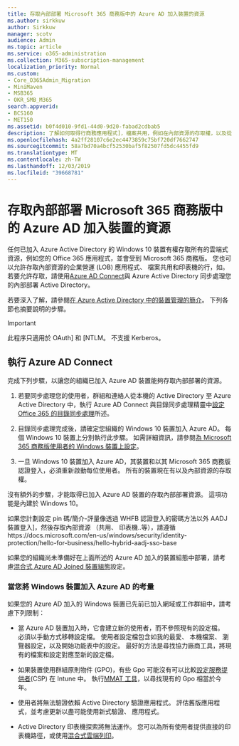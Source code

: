 ```yaml
---
title: 存取內部部署 Microsoft 365 商務版中的 Azure AD 加入裝置的資源
ms.author: sirkkuw
author: Sirkkuw
manager: scotv
audience: Admin
ms.topic: article
ms.service: o365-administration
ms.collection: M365-subscription-management
localization_priority: Normal
ms.custom:
- Core_O365Admin_Migration
- MiniMaven
- MSB365
- OKR_SMB_M365
search.appverid:
- BCS160
- MET150
ms.assetid: b0f4d010-9fd1-44d0-9d20-fabad2cdbab5
description: 了解如何取得行商務應用程式]，檔案共用，例如在內部資源的存取權，以及從 Azure Active Directory 的印表機加入 Windows 10 裝置。
ms.openlocfilehash: 4a2ff28107c6e2ec4473859c75bf720df7662747
ms.sourcegitcommit: 58a7bd70a4bcf52530baf5f82507fd5dc4455fd9
ms.translationtype: MT
ms.contentlocale: zh-TW
ms.lasthandoff: 12/03/2019
ms.locfileid: "39668781"
---
```

# <a name="access-on-premises-resources-from-an-azure-ad-joined-device-in-microsoft-365-business"></a>存取內部部署 Microsoft 365 商務版中的 Azure AD 加入裝置的資源

任何已加入 Azure Active Directory 的 Windows 10 裝置有權存取所有的雲端式資源，例如您的 Office 365 應用程式，並會受到 Microsoft 365 商務版。 您也可以允許存取內部資源的企業營運 (LOB) 應用程式、 檔案共用和印表機的行，如。 若要允許存取，請使用[Azure AD Connect](https://docs.microsoft.com/azure/active-directory/connect/active-directory-aadconnect)與 Azure Active Directory 同步處理您的內部部署 Active Directory。 

若要深入了解，請參閱[在 Azure Active Directory 中的裝置管理的簡介](https://docs.microsoft.com/azure/active-directory/device-management-introduction)。
下列各節也摘要說明的步驟。

> [!IMPORTANT]
> 此程序只適用於 OAuth] 和 [NTLM。 不支援 Kerberos。
 
## <a name="run-azure-ad-connect"></a>執行 Azure AD Connect

完成下列步驟，以讓您的組織已加入 Azure AD 裝置能夠存取內部部署的資源。
  
1. 若要同步處理您的使用者，群組和連絡人從本機的 Active Directory 至 Azure Active Directory 中，執行 Azure AD Connect 與目錄同步處理精靈中[設定 Office 365 的目錄同步處理](https://support.office.com/article/1b3b5318-6977-42ed-b5c7-96fa74b08846)所述。
    
2. 目錄同步處理完成後，請確定您組織的 Windows 10 裝置加入 Azure AD。 每個 Windows 10 裝置上分別執行此步驟。 如需詳細資訊，請參閱[為 Microsoft 365 商務版使用者的 Windows 裝置上設定](set-up-windows-devices.md)。 
    
3. 一旦 Windows 10 裝置加入 Azure AD，其裝置和以其 Microsoft 365 商務版認證登入，必須重新啟動每位使用者。 所有的裝置現在有以及內部資源的存取權。
    
沒有額外的步驟，才能取得已加入 Azure AD 裝置的存取內部部署資源。 這項功能是內建於 Windows 10。 

如果您計劃設定 pin 碼/簡介-評量像透過 WHFB 認證登入的密碼方法以外 AADJ 裝置登入]，然後存取內部資源 （共用、 印表機..等），請遵循https://docs.microsoft.com/en-us/windows/security/identity-protection/hello-for-business/hello-hybrid-aadj-sso-base
  
如果您的組織尚未準備好在上面所述的 Azure AD 加入的裝置組態中部署，請考慮[混合式 Azure AD Joined 裝置組態](manage-windows-devices.md)設定。
  
### <a name="considerations-when-you-join-windows-devices-to-azure-ad"></a>當您將 Windows 裝置加入 Azure AD 的考量

如果您的 Azure AD 加入的 Windows 裝置已先前已加入網域或工作群組中，請考慮下列限制：
  
- 當 Azure AD 裝置加入時，它會建立新的使用者，而不參照現有的設定檔。 必須以手動方式移轉設定檔。 使用者設定檔包含如我的最愛、 本機檔案、 瀏覽器設定，以及開始功能表中的設定。 最好的方法是尋找協力廠商工具，將現有的檔案和設定對應至新的設定檔。

- 如果裝置使用群組原則物件 (GPO)，有些 Gpo 可能沒有可以比較[設定服務提供者](https://docs.microsoft.com/windows/configuration/provisioning-packages/how-it-pros-can-use-configuration-service-providers)(CSP) 在 Intune 中。 執行[MMAT 工具](https://www.microsoft.com/download/details.aspx?id=45520)，以尋找現有的 Gpo 相當於今年。

- 使用者將無法驗證依賴 Active Directory 驗證應用程式。 評估舊版應用程式，並考慮更新以盡可能使用新式驗證、 應用程式。

- Active Directory 印表機探索將無法運作。 您可以為所有使用者提供直接的印表機路徑，或使用[混合式雲端列印](https://docs.microsoft.com/windows-server/administration/hybrid-cloud-print/hybrid-cloud-print-deploy)。
